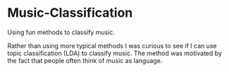# Music-Classification
Using fun methods to classify music.

Rather than using more typical methods I was curious to see if I can use topic classification (LDA) to classify music.  The method was motivated by the fact that people often think of music as language.

